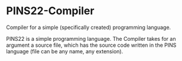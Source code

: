 # PINS22-Compiler
Compiler for a simple (specifically created) programming language.

PINS22 is a simple programming language.
The Compiler takes for an argument a source file, which has the source code written in the PINS language (file can be any name, any extension).

















